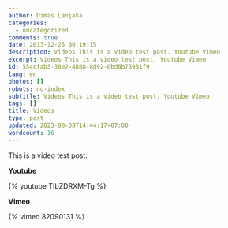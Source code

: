 ```yaml
---
author: Dimas Lanjaka
categories:
  - uncategorized
comments: true
date: 2013-12-25 00:19:15
description: Videos This is a video test post. Youtube Vimeo
excerpt: Videos This is a video test post. Youtube Vimeo
id: 554cfab3-38e2-4888-8d92-0bd6b75931f9
lang: en
photos: []
robots: no-index
subtitle: Videos This is a video test post. Youtube Vimeo
tags: []
title: Videos
type: post
updated: 2023-08-08T14:44:17+07:00
wordcount: 16
---
```


This is a video test post.

**Youtube**

{% youtube TIbZDRXM-Tg %}

**Vimeo**

{% vimeo 82090131 %}